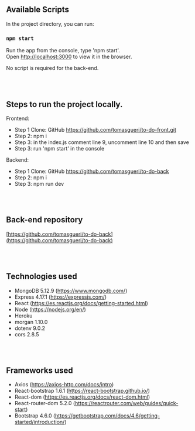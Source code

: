## Available Scripts

In the project directory, you can run:

### `npm start`

Run the app from the console, type 'npm start'.\
Open [http://localhost:3000](http://localhost:3000) to view it in the browser.

No script is required for the back-end.

<br>
<br>

## Steps to run the project locally. 
Frontend:
- Step 1 Clone: GitHub https://github.com/tomasgueri/to-do-front.git
- Step 2: npm i 
- Step 3: in the index.js comment line 9, uncomment line 10 and then save
- Step 3: run 'npm start' in the console

Backend: 
- Step 1 Clone: GitHub https://github.com/tomasgueri/to-do-back
- Step 2: npm i 
- Step 3: npm run dev

<br>
<br>

## Back-end repository
[https://github.com/tomasgueri/to-do-back](https://github.com/tomasgueri/to-do-back)

<br>
<br>

## Technologies used
-   MongoDB 5.12.9 (https://www.mongodb.com/)
-   Express 4.17.1 (https://expressjs.com/)
-   React (https://es.reactjs.org/docs/getting-started.html)
-   Node (https://nodejs.org/en/)
-   Heroku
-   morgan 1.10.0
-   dotenv 9.0.2
-   cors 2.8.5

<br>
<br>

## Frameworks used
-   Axios (https://axios-http.com/docs/intro)
-   React-bootstrap 1.6.1 (https://react-bootstrap.github.io/)
-   React-dom (https://es.reactjs.org/docs/react-dom.html)
-   React-router-dom 5.2.0 (https://reactrouter.com/web/guides/quick-start)
-   Bootstrap 4.6.0 (https://getbootstrap.com/docs/4.6/getting-started/introduction/)
